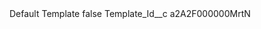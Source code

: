 <?xml version="1.0" encoding="UTF-8"?>
<CustomMetadata xmlns="http://soap.sforce.com/2006/04/metadata" xmlns:xsi="http://www.w3.org/2001/XMLSchema-instance" xmlns:xsd="http://www.w3.org/2001/XMLSchema">
    <label>Default Template</label>
    <protected>false</protected>
    <values>
        <field>Template_Id__c</field>
        <value xsi:type="xsd:string">a2A2F000000MrtN</value>
    </values>
</CustomMetadata>
